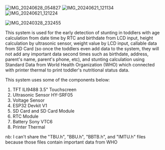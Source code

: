 ![IMG_20240628_054827](https://github.com/user-attachments/assets/bc50f201-6d05-4219-9776-a0ceb184bf72)
![IMG_20240621_121134](https://github.com/user-attachments/assets/df76cf22-d9fa-4e8b-9a33-17da5eb5b229)
![IMG_20240621_121224](https://github.com/user-attachments/assets/b605698f-77f5-4c64-b6dd-2370f6bd2488)

![IMG_20240328_232455](https://github.com/verojnnd/StuntingMeter_Early-Detection-for-Stunting/assets/113363724/511aa461-721b-41f3-9849-8bc64132c15b)

This system is used for the early detection of stunting in toddlers with age calculation from date time by RTC and birthdate from LCD input, height calculation by ultrasonic sensor, weight value by LCD input, callable data from SD Card (so once the toddlers even add data to the system, they will not add any important data second times such as birthdate, address, parent's name, parent's phone, etc), and stunting calculation using Standard Data from World Health Organization (WHO) which connected with printer thermal to print toddler's nutritional status data.

This system uses some of the components below: 

1. TFT ILI9488 3.5" Touchscreen
2. Ultrasonic Sensor HY-SRF05
3. Voltage Sensor
4. ESP32 Devkit V1
5. SD Card and SD Card Module
6. RTC Module
7. Battery Sony VTC6
8. Printer Thermal


nb: I can't share the "TBU.h", "BBU.h", "BBTB.h", and "IMTU.h" files because those files contain important data from WHO
